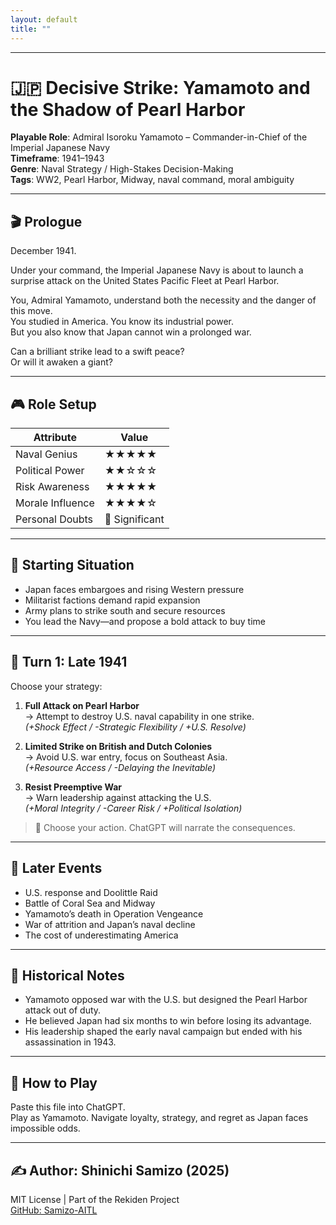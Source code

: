```yaml
---
layout: default
title: ""
---
```

    
---

# 🇯🇵 Decisive Strike: Yamamoto and the Shadow of Pearl Harbor

**Playable Role**: Admiral Isoroku Yamamoto – Commander-in-Chief of the Imperial Japanese Navy  
**Timeframe**: 1941–1943  
**Genre**: Naval Strategy / High-Stakes Decision-Making  
**Tags**: WW2, Pearl Harbor, Midway, naval command, moral ambiguity

---

## 🎬 Prologue

December 1941.

Under your command, the Imperial Japanese Navy is about to launch a surprise attack on the United States Pacific Fleet at Pearl Harbor.

You, Admiral Yamamoto, understand both the necessity and the danger of this move.  
You studied in America. You know its industrial power.  
But you also know that Japan cannot win a prolonged war.

Can a brilliant strike lead to a swift peace?  
Or will it awaken a giant?

---

## 🎮 Role Setup

| Attribute     | Value |
|--------------|-------|
| Naval Genius  | ★★★★★ |
| Political Power | ★★☆☆☆ |
| Risk Awareness | ★★★★★ |
| Morale Influence | ★★★★☆ |
| Personal Doubts | 🔺 Significant

---

## 📍 Starting Situation

- Japan faces embargoes and rising Western pressure
- Militarist factions demand rapid expansion
- Army plans to strike south and secure resources
- You lead the Navy—and propose a bold attack to buy time

---

## 🔁 Turn 1: Late 1941

Choose your strategy:

1. **Full Attack on Pearl Harbor**  
   → Attempt to destroy U.S. naval capability in one strike.  
   *(+Shock Effect / -Strategic Flexibility / +U.S. Resolve)*

2. **Limited Strike on British and Dutch Colonies**  
   → Avoid U.S. war entry, focus on Southeast Asia.  
   *(+Resource Access / -Delaying the Inevitable)*

3. **Resist Preemptive War**  
   → Warn leadership against attacking the U.S.  
   *(+Moral Integrity / -Career Risk / +Political Isolation)*

> 💬 Choose your action. ChatGPT will narrate the consequences.

---

## 🔄 Later Events

- U.S. response and Doolittle Raid
- Battle of Coral Sea and Midway
- Yamamoto’s death in Operation Vengeance
- War of attrition and Japan’s naval decline
- The cost of underestimating America

---

## 🧠 Historical Notes

- Yamamoto opposed war with the U.S. but designed the Pearl Harbor attack out of duty.
- He believed Japan had six months to win before losing its advantage.
- His leadership shaped the early naval campaign but ended with his assassination in 1943.

---

## 📘 How to Play

Paste this file into ChatGPT.  
Play as Yamamoto. Navigate loyalty, strategy, and regret as Japan faces impossible odds.

---

## ✍️ Author: Shinichi Samizo (2025)  
MIT License | Part of the Rekiden Project  
[GitHub: Samizo-AITL](https://github.com/Samizo-AITL)
